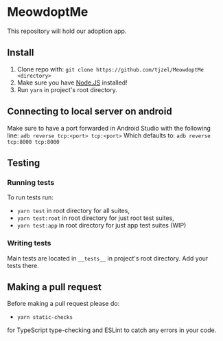 # MeowdoptMe

This repository will hold our adoption app.

## Install

1. Clone repo with: `git clone https://github.com/tjzel/MeowdoptMe <directory>`
1. Make sure you have [Node.JS](https://nodejs.org/en) installed!
1. Run `yarn` in project's root directory.

## Connecting to local server on android

Make sure to have a port forwarded in Android Studio with the following line:
`adb reverse tcp:<port> tcp:<port>`
Which defaults to:
`adb reverse tcp:8000 tcp:8000`

## Testing

### Running tests

To run tests run:

- `yarn test` in root directory for all suites,
- `yarn test:root` in root directory for just root test suites,
- `yarn test:app` in root directory for just app test suites (WIP)

### Writing tests

Main tests are located in `__tests__` in project's root directory. Add your tests there.

## Making a pull request

Before making a pull request please do:

- `yarn static-checks`

for TypeScript type-checking and ESLint to catch any errors in your code.
